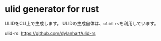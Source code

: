 # ulid generator for rust

ULIDをCLI上で生成します。
ULIDの生成自体は、`ulid-rs`を利用しています。

ulid-rs: https://github.com/dylanhart/ulid-rs